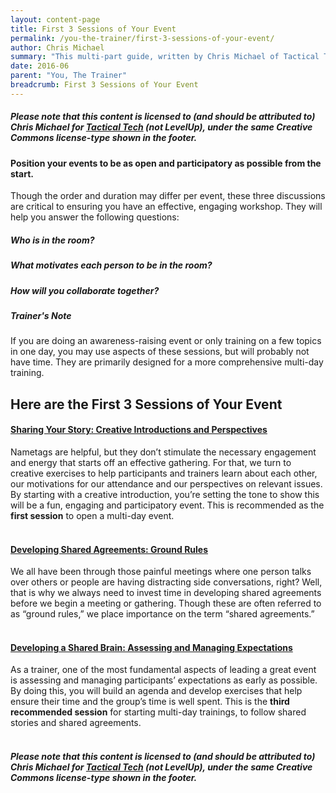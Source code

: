 ```yaml
---
layout: content-page
title: First 3 Sessions of Your Event
permalink: /you-the-trainer/first-3-sessions-of-your-event/
author: Chris Michael
summary: "This multi-part guide, written by Chris Michael of Tactical Tech, covers 3 individual sessions that together can set the stage for a training events that are effective, productive, and more participatory from the beginning."
date: 2016-06
parent: "You, The Trainer"
breadcrumb: First 3 Sessions of Your Event
---
```

##### Please note that this content is licensed to (and should be attributed to) Chris Michael for [Tactical Tech](https://www.tacticaltech.org) (not LevelUp), under the same Creative Commons license-type shown in the footer.

#### Position your events to be as open and participatory as possible from the start.

Though the order and duration may differ per event, these three discussions are critical to ensuring you have an effective, engaging workshop. They will help you answer the following questions:

##### Who is in the room?
##### What motivates each person to be in the room?
##### How will you collaborate together?

##### *Trainer's Note*
If you are doing an awareness-raising event or only training on a few topics in one day, you may use aspects of these sessions, but will probably not have time. They are primarily designed for a more comprehensive multi-day training.

## Here are the First 3 Sessions of Your Event

#### [Sharing Your Story: Creative Introductions and Perspectives](/levelup/you-the-trainer/first-3-sessions-of-your-event/sharing-your-story/)
Nametags are helpful, but they don’t stimulate the necessary engagement and energy that starts off an effective gathering. For that, we turn to creative exercises to help participants and trainers learn about each other, our motivations for our attendance and our perspectives on relevant issues. By starting with a creative introduction, you’re setting the tone to show this will be a fun, engaging and participatory event. This is recommended as the **first session** to open a multi-day event.
<br><br>

#### [Developing Shared Agreements: Ground Rules](/levelup/you-the-trainer/first-3-sessions-of-your-event/developing-shared-agreements/)
We all have been through those painful meetings where one person talks over others or people are having distracting side conversations, right? Well, that is why we always need to invest time in developing shared agreements before we begin a meeting or gathering. Though these are often referred to as “ground rules,” we place importance on the term “shared agreements.”
<br><br>

#### [Developing a Shared Brain: Assessing and Managing Expectations](/levelup/you-the-trainer/first-3-sessions-of-your-event/developing-a-shared-brain/)
As a trainer, one of the most fundamental aspects of leading a great event is assessing and managing participants’ expectations as early as possible. By doing this, you will build an agenda and develop exercises that help ensure their time and the group’s time is well spent. This is the **third recommended session** for starting multi-day trainings, to follow shared stories and shared agreements.
<br><br>

##### Please note that this content is licensed to (and should be attributed to) Chris Michael for [Tactical Tech](https://www.tacticaltech.org) (not LevelUp), under the same Creative Commons license-type shown in the footer.
<br><br>
